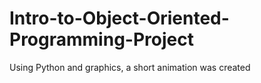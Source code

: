# Intro-to-Object-Oriented-Programming-Project
Using Python and graphics, a short animation was created 
